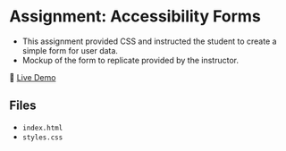 # Assignment: Accessibility Forms
- This assignment provided CSS and instructed the student to create a simple form for user data.
- Mockup of the form to replicate provided by the instructor.

🔗 [Live Demo](https://ventura-christian.github.io/GIT414/Form/)

## Files
- `index.html`
- `styles.css`


